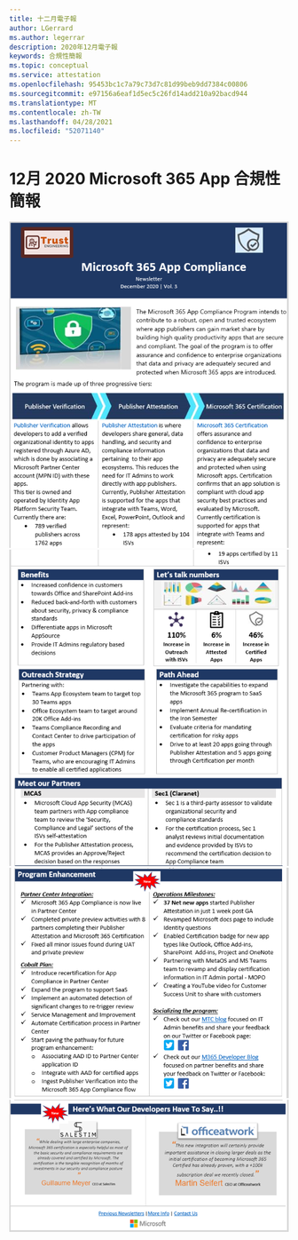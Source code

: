 ```yaml
---
title: 十二月電子報
author: LGerrard
ms.author: legerrar
description: 2020年12月電子報
keywords: 合規性簡報
ms.topic: conceptual
ms.service: attestation
ms.openlocfilehash: 95453bc1c7a79c73d7c81d99beb9dd7384c00806
ms.sourcegitcommit: e97156a6eaf1d5ec5c26fd14add210a92bacd944
ms.translationtype: MT
ms.contentlocale: zh-TW
ms.lasthandoff: 04/28/2021
ms.locfileid: "52071140"
---
```

# <a name="december-2020-microsoft-365-app-compliance-newsletter"></a>12月 2020 Microsoft 365 App 合規性簡報

![Alt text ](../media/Dec01.PNG)
 ![ alt text ](../media/Dec02.PNG)
 ![ alt text ](../media/Dec03.PNG)
 ![ alt 文字](../media/Dec04.PNG)

